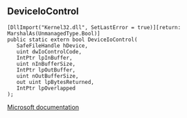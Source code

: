 ## DeviceIoControl

```
[DllImport("Kernel32.dll", SetLastError = true)][return: MarshalAs(UnmanagedType.Bool)]
public static extern bool DeviceIoControl(
   SafeFileHandle hDevice,
   uint dwIoControlCode,
   IntPtr lpInBuffer,
   uint nInBufferSize,
   IntPtr lpOutBuffer,
   uint nOutBufferSize,
   out uint lpBytesReturned,
   IntPtr lpOverlapped
);
```

[Microsoft documentation](https://docs.microsoft.com/en-us/windows/win32/api/ioapiset/nf-ioapiset-deviceiocontrol)
